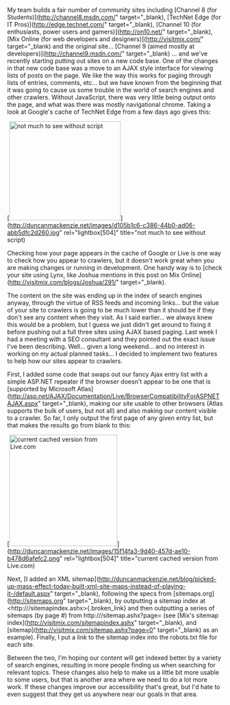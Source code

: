 My team builds a fair number of community sites including [Channel 8 (for Students)](http://channel8.msdn.com/" target="_blank), [TechNet Edge (for IT Pros)](http://edge.technet.com/" target="_blank), [Channel 10 (for enthusiasts, power users and gamers)](http://on10.net/" target="_blank), [Mix Online (for web developers and designers)](http://visitmix.com/" target="_blank) and the original site... [Channel 9 (aimed mostly at developers)](http://channel9.msdn.com/" target="_blank) ... and we've recently starting putting out sites on a new code base. One of the changes in that new code base was a move to an AJAX style interface for viewing lists of posts on the page. We like the way this works for paging through lists of entries, comments, etc... but we have known from the beginning that it was going to cause us some trouble in the world of search engines and other crawlers. Without JavaScript, there was very little being output onto the page, and what was there was mostly navigational chrome. Taking a look at Google's cache of TechNet Edge from a few days ago gives this:

[<img style="border-right: 0px; border-top: 0px; border-left: 0px; border-bottom: 0px" height="231" alt="not much to see without script" src="http://duncanmackenzie.net/images/ae9106d8-4911-46fd-a913-cedf241ad069.jpg" width="260" border="0" />](http://duncanmackenzie.net/images/d105b1c6-c386-44b0-ad06-abb5dfc2d260.jpg" rel="lightbox[504]" title="not much to see without script)

Checking how your page appears in the cache of Google or Live is one way to check how you appear to crawlers, but it doesn't work great when you are making changes or running in development. One handy way is to [check your site using Lynx, like Joshua mentions in this post on Mix Online](http://visitmix.com/blogs/Joshua/291/" target="_blank).

The content on the site was ending up in the index of search engines anyway, through the virtue of RSS feeds and incoming links... but the value of your site to crawlers is going to be much lower than it should be if they don't see any content when they visit. As I said earlier... we always knew this would be a problem, but I guess we just didn't get around to fixing it before pushing out a full three sites using AJAX based paging. Last week I had a meeting with a SEO consultant and they pointed out the exact issue I've been describing. Well... given a long weekend... and no interest in working on my actual planned tasks... I decided to implement two features to help how our sites appear to crawlers.

First, I added some code that swaps out our fancy Ajax entry list with a simple ASP.NET repeater if the browser doesn't appear to be one that is [supported by Microsoft Atlas](http://asp.net/AJAX/Documentation/Live/BrowserCompatibilityForASPNETAJAX.aspx" target="_blank), making our site usable to other browsers (Atlas supports the bulk of users, but not all) and also making our content visible to a crawler. So far, I only output the first page of any given entry list, but that makes the results go from blank to this:

[<img style="border-right: 0px; border-top: 0px; border-left: 0px; border-bottom: 0px" height="260" alt="current cached version from Live.com" src="http://duncanmackenzie.net/images/f7857152-02e9-44e9-bd1f-bca307f29f1c.png" width="252" border="0" />](http://duncanmackenzie.net/images/15f14fa3-9d40-457d-ae10-b478d6afefc2.png" rel="lightbox[504]" title="current cached version from Live.com)

Next, [I added an XML sitemap](http://duncanmackenzie.net/blog/picked-up-mass-effect-today-built-xml-site-maps-instead-of-playing-it-/default.aspx" target="_blank), following the specs from [sitemaps.org](http://sitemaps.org" target="_blank), by outputting a sitemap index at <http://<site>/sitemapindex.ashx>{.broken_link} and then outputting a series of sitemaps (by page #) from http://<site>/sitemap.ashx?page=<number> (see [Mix's sitemap index](http://visitmix.com/sitemapindex.ashx" target="_blank), and [sitemap](http://visitmix.com/sitemap.ashx?page=0" target="_blank) as an example). Finally, I put a link to the sitemap index into the robots.txt file for each site.

Between the two, I'm hoping our content will get indexed better by a variety of search engines, resulting in more people finding us when searching for relevant topics. These changes also help to make us a little bit more usable to some users, but that is another area where we need to do a lot more work. If these changes improve our accessibility that's great, but I'd hate to even suggest that they get us anywhere near our goals in that area.